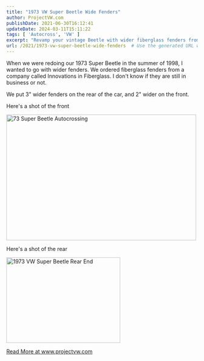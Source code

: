 ```yaml
---
title: "1973 VW Super Beetle Wide Fenders"
author: ProjectVW.com
publishDate: 2021-06-30T16:12:41
updateDate: 2024-03-11T15:11:22
tags: [ 'Autocross', 'VW' ]
excerpt: "Revamp your vintage Beetle with wider fiberglass fenders from Innovations in Fiberglass. See the transformation at www.projectvw.com."
url: /2021/1973-vw-super-beetle-wide-fenders  # Use the generated URL with year
---
```

<p>When we were redoing our 1973 Super Beetle in the summer of 1998, I wanted to go with wider fenders. We ordered fiberglass fenders from a company called Innovations in Fiberglass. I don&#39;t know if they are still in business or not.</p>  <p>We put 3&quot; wider fenders on the rear of the car, and 2&quot; wider on the front.&nbsp;</p>  <p>Here&#39;s a shot of the front</p>  <p><a data-flickr-embed="true" data-footer="true" href="https://www.flickr.com/photos/chammond/4322039065/" title="73 Super Beetle Autocrossing"><img alt="73 Super Beetle Autocrossing" height="331" src="https://farm5.staticflickr.com/4053/4322039065_41870516db.jpg" width="500" /></a><script async src="//embedr.flickr.com/assets/client-code.js" charset="utf-8"></script></p>  <p>Here&#39;s a shot of the rear</p>  <p><a data-flickr-embed="true" data-footer="true" href="https://www.flickr.com/photos/chammond/33736194413/" title="1973 VW Super Beetle Rear End"><img alt="1973 VW Super Beetle Rear End" height="225" src="https://farm5.staticflickr.com/4180/33736194413_8a3450fb69.jpg" width="300" /></a><script async src="//embedr.flickr.com/assets/client-code.js" charset="utf-8"></script></p>  <a href="https://www.projectvw.com/1973-vw-super-beetle-wide-fenders">Read More at www.projectvw.com</a>


